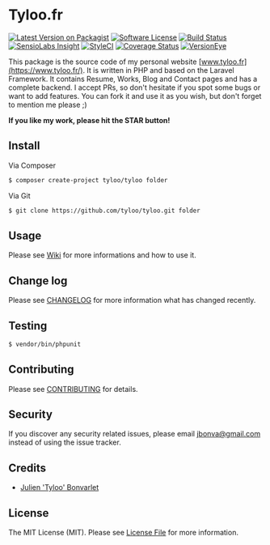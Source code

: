 # Tyloo.fr

[![Latest Version on Packagist](https://img.shields.io/packagist/v/tyloo/tyloo.svg?style=flat-square)](https://packagist.org/packages/tyloo/tyloo)
[![Software License](https://img.shields.io/badge/license-MIT-brightgreen.svg?style=flat-square)](LICENSE.md)
[![Build Status](https://img.shields.io/travis/tyloo/tyloo/master.svg?style=flat-square)](https://travis-ci.org/tyloo/tyloo)
[![SensioLabs Insight](https://img.shields.io/sensiolabs/i/8cfdc531-0c50-4cec-bf78-ed8c070119ec.svg?style=flat-square)](https://insight.sensiolabs.com/projects/8cfdc531-0c50-4cec-bf78-ed8c070119ec)
[![StyleCI](https://styleci.io/repos/35223632/shield)](https://styleci.io/repos/35223632)
[![Coverage Status](https://img.shields.io/codeclimate/coverage/github/tyloo/tyloo.svg?style=flat-square)](https://codeclimate.com/github/tyloo/tyloo/coverage)
[![VersionEye](https://img.shields.io/versioneye/d/ruby/rails.svg?style=flat-square)]()

This package is the source code of my personal website [www.tyloo.fr](https://www.tyloo.fr/). It is written in PHP and based on the Laravel Framework.
It contains Resume, Works, Blog and Contact pages and has a complete backend.
I accept PRs, so don't hesitate if you spot some bugs or want to add features. You can fork it and use it as you wish, but don't forget to mention me please ;)

**If you like my work, please hit the STAR button!**


## Install

Via Composer

``` bash
$ composer create-project tyloo/tyloo folder
```

Via Git
``` bash
$ git clone https://github.com/tyloo/tyloo.git folder
```

## Usage

Please see [Wiki](https://github.com/tyloo/tyloo/wiki) for more informations and how to use it.

## Change log

Please see [CHANGELOG](CHANGELOG.md) for more information what has changed recently.

## Testing

``` bash
$ vendor/bin/phpunit
```

## Contributing

Please see [CONTRIBUTING](CONTRIBUTING.md) for details.

## Security

If you discover any security related issues, please email [jbonva@gmail.com](jbonva@gmail.com) instead of using the issue tracker.

## Credits

- [Julien 'Tyloo' Bonvarlet](https://github.com/tyloo)

## License

The MIT License (MIT). Please see [License File](LICENSE.md) for more information.
